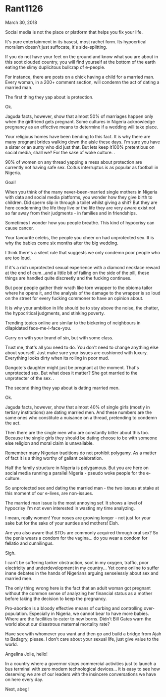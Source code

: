 # Rant1126


March 30, 2018

Social media is not the place or platform that helps you fix your life.

It's pure entertainment in its basest, most rachet form. Its hypocrtical moralism doesn't just suffocate, it's side-splitting.

If you do not have your feet on the ground and know what you are about in this soot clouded country, you will find yourself at the bottom of the earth eating the slimy duplicitous bullcrap of e-people.

For instance, there are posts on a chick having a child for a married man. Every woman, in a 200+ comment section, will condemn the act of dating a married man.

The first thing they yap about is protection.

Ok.

Jaguda facts, however, show that almost 50% of marriages happen only when the girlfriend gets pregnant. Some cultures in Nigeria acknowledge pregnancy as an effective means to determine if a wedding will take place. 

Your religious homes have been bending to this fact. It is why there are many pregnant brides walking down the aisle these days. I'm sure you have a sister or an aunty who did just that. But lets keep it100% pretentious on social media, shall we? For the sake of woke culture.
.

90% of women on any thread yapping a mess about protection are currently not having safe sex. Coitus interruptus is as popular as football in Nigeria.

Goal!

When you think of the many never-been-married single mothers in Nigeria with data and social media platforms, you wonder how they give birth to children. Did sperm slip in through a toilet whilst giving a shit? But they are here condemning the life they live or the life they are very aware exist not so far away from their judgments - in families and in friendships.

Sometimes I wonder how you people breathe. This kind of hypocrisy can cause cancer.

Your favourite celebs, the people you cheer on had unprotected sex. It is why the babies come six months after the big wedding.

I think there's a silent rule that suggests we only condemn poor people who are too loud.

If it's a rich unprotected sexual experience with a diamond necklace reward at the end of cum...and a little bit of failing on the side of the pill, these things are handled quite discreetly and the fucking continues.

But poor people gather their wrath like torn wrapper to the obioma tailor where he opens it, and the analysis of the damage to the wrapper is so loud on the street for every fucking commoner to have an opinion about.

It is why your ambition in life should be to stay above the noise, the chatter, the hypocritical judgments, and stinking poverty.

Trending topics online are similar to the bickering of neighbours in dilapidated face-me-I-face-you.

Carry on with your brand of sin, but with some class.

Trust me, that's all you need to do. You don't need to change anything else about yourself. Just make sure your issues are cushioned with luxury. Everything looks dirty when its rolling in poor mud.

Dangote's daughter might just be pregnant at the moment. That's unprotected sex. But what does it matter? She got married to the unprotecter of the sex.
.

The second thing they yap about is dating married men.

Ok.

Jaguda facts, however, show that almost 40% of single girls (mostly in tertiary institutions) are dating married men. And these numbers are the same ones who constitute a nuisance on a thread, pretending to condemn the act.

Then there are the single men who are constantly bitter about this too. Because the single girls they should be dating choose to be with someone else religion and moral claim is unavailable.

Remember many Nigerian traditions do not prohibit polygamy. As a matter of fact it is a thing worthy of gallant celebration.

Half the family structure in Nigeria is polygamous. But you are here on social media running a parallel Nigeria - pseudo woke people for the e-culture.

So unprotected sex and dating the married man - the two issues at stake at this moment of our e-lives, are non-issues.

The married man issue is the most annoying sef. It shows a level of hypocrisy I'm not even interested in wasting my time analyzing.

I mean, really women! Your noses are growing longer - not just for your sake but for the sake of your aunties and mothers! Eish.

Are you also aware that STDs are commonly acquired through oral sex? So the penis wears a condom for the vagina... do you wear a condom for fellatio and cunnilingus.

Sigh.

I can't be suffering tanker obstruction, soot in my oxygen, traffic, poor electricity and underdevelopment in my country... Yet come online to suffer inane debates in the hands of Nigerians arguing senselessly about sex and married men.

The only thing wrong here is the fact that an adult woman got pregnant without the common sense of analyzing her financial status as a mother before taking the decision to keep the pregnancy.

Pro-abortion is a bloody effective means of curbing and controlling over-population. Especially in Nigeria, we cannot bear to have more babies. Where are the facilities to cater to new borns. Didn't Bill Gates warn the world about our disastrous maternal mortality rate?

Have sex with whomever you want and then go and build a bridge from Ajah to Badagry, please. I don't care about your sexual life, just give value to the world.

Angelina Jolie, hello!

In a country where a governor stops commercial activities just to launch a bus terminal with zero modern technological devices... it is easy to see how deserving we are of our leaders with the insincere conversations we have on here every day.

Next, abeg!